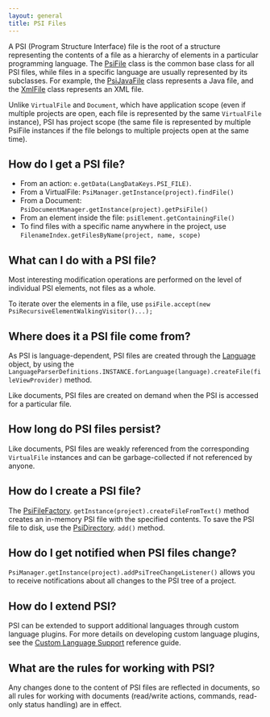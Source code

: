 ```yaml
---
layout: general
title: PSI Files
---
```


A PSI (Program Structure Interface) file is the root of a structure representing the contents of a file as a hierarchy of elements in a particular programming language.
The
[PsiFile](https://github.com/JetBrains/intellij-community/tree/master/platform/core-api/src/com/intellij/psi/PsiFile.java)
class is the common base class for all PSI files, while files in a specific language are usually represented by its subclasses.
For example, the
[PsiJavaFile](https://github.com/JetBrains/intellij-community/tree/master/java/java-psi-api/src/com/intellij/psi/PsiJavaFile.java)
class represents a Java file, and the
[XmlFile](https://github.com/JetBrains/intellij-community/tree/master/xml/xml-psi-api/src/com/intellij/psi/xml/XmlFile.java)
class represents an XML file.

Unlike ```VirtualFile``` and ```Document```, which have application scope (even if multiple projects are open, each file is represented by the same ```VirtualFile``` instance), PSI has project scope (the same file is represented by multiple PsiFile instances if the file belongs to multiple projects open at the same time).

## How do I get a PSI file?

*  From an action: ```e.getData(LangDataKeys.PSI_FILE)```.
*  From a VirtualFile: ```PsiManager.getInstance(project).findFile()```
*  From a Document: ```PsiDocumentManager.getInstance(project).getPsiFile()```
*  From an element inside the file: ```psiElement.getContainingFile()```
*  To find files with a specific name anywhere in the project, use ```FilenameIndex.getFilesByName(project, name, scope)```

## What can I do with a PSI file?

Most interesting modification operations are performed on the level of individual PSI elements, not files as a whole.

To iterate over the elements in a file, use ```psiFile.accept(new PsiRecursiveElementWalkingVisitor()...);```

## Where does it a PSI file come from?

As  PSI is language-dependent, PSI files are created through the 
[Language](https://github.com/JetBrains/intellij-community/tree/master/platform/core-api/src/com/intellij/lang/Language.java) 
object, by using the ```LanguageParserDefinitions.INSTANCE.forLanguage(language).createFile(fileViewProvider)``` method.

Like documents, PSI files are created on demand when the PSI is accessed for a particular file.

## How long do PSI files persist?

Like documents, PSI files are weakly referenced from the corresponding ```VirtualFile``` instances and can be garbage-collected if not referenced by anyone.

## How do I create a PSI file?

The
[PsiFileFactory](https://github.com/JetBrains/intellij-community/tree/master/platform/core-api/src/com/intellij/psi/PsiFileFactory.java).
```getInstance(project).createFileFromText()``` method creates an in-memory PSI file with the specified contents.
To save the PSI file to disk, use the
[PsiDirectory](https://github.com/JetBrains/intellij-community/tree/master/platform/core-api/src/com/intellij/psi/PsiDirectory.java).
```add()``` method.

## How do I get notified when PSI files change?

```PsiManager.getInstance(project).addPsiTreeChangeListener()``` allows you to receive notifications about all changes to the PSI tree of a project.


## How do I extend PSI?

PSI can be extended to support additional languages through custom language plugins. For more details on developing custom language plugins, see the
[Custom Language Support](reference_guide/custom_language_support.html) 
reference guide.

## What are the rules for working with PSI?

Any changes done to the content of PSI files are reflected in documents, so all rules for working with documents (read/write actions, commands, read-only status handling) are in effect.

